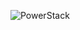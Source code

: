 ![PowerStack](https://media0.giphy.com/media/v1.Y2lkPTc5MGI3NjExN204azE2bjlodXZ4MGdoa3lvdjFhNmxkNG1wN2Y1YmpkaHVvd3p0NCZlcD12MV9pbnRlcm5hbF9naWZfYnlfaWQmY3Q9Zw/Y3HlUZO5h1GPcUNVeU/giphy.webp)
